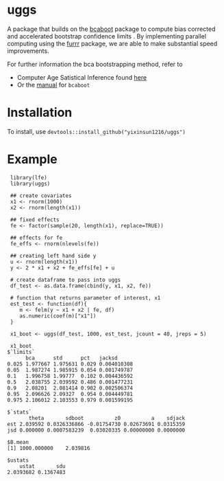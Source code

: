 # uggs

A package that builds on the [bcaboot](https://github.com/bnaras/bcaboot) package to compute bias corrected and accelerated bootstrap confidence limits . 
By implementing parallel computing using the [furrr](https://github.com/DavisVaughan/furrr) package, we are able to make substantial speed improvements.

For further information the bca bootstrapping method, refer to 
* Computer Age Satistical Inference found [here](https://web.stanford.edu/~hastie/CASI/order.html)
* Or the [manual](https://statweb.stanford.edu/~ckirby/brad/papers/2018Automatic-Construction-BCIs.pdf) for `bcaboot`

# Installation

To install, use `devtools::install_github("yixinsun1216/uggs")`

# Example
```
 library(lfe)
 library(uggs)
 
 ## create covariates
 x1 <- rnorm(1000)
 x2 <- rnorm(length(x1))
 
 ## fixed effects
 fe <- factor(sample(20, length(x1), replace=TRUE))
 
 ## effects for fe
 fe_effs <- rnorm(nlevels(fe))
 
 ## creating left hand side y
 u <- rnorm(length(x1))
 y <- 2 * x1 + x2 + fe_effs[fe] + u
 
 # create dataframe to pass into uggs
 df_test <- as.data.frame(cbind(y, x1, x2, fe))
 
 # function that returns parameter of interest, x1
 est_test <- function(df){
 	m <- felm(y ~ x1 + x2 | fe, df)
 	as.numeric(coef(m)["x1"])
 }
 
 x1_boot <- uggs(df_test, 1000, est_test, jcount = 40, jreps = 5)
 
 x1_boot
$`limits`
      bca      std      pct   jacksd     
0.025 1.977667 1.975631 0.029 0.004010308
0.05  1.987274 1.985915 0.054 0.001749787
0.1   1.996758 1.99777  0.102 0.004436592
0.5   2.038755 2.039592 0.486 0.001477231
0.9   2.08201  2.081414 0.902 0.002506374
0.95  2.096626 2.09327  0.954 0.004449781
0.975 2.106012 2.103553 0.979 0.001599195

$`stats`
       theta       sdboot          z0          a    sdjack
est 2.039592 0.0326336866 -0.01754730 0.02673691 0.0315359
jsd 0.000000 0.0007583239  0.03020335 0.00000000 0.0000000

$B.mean
[1] 1000.000000    2.039816

$ustats
    ustat       sdu 
2.0393682 0.1367483 
 ```
